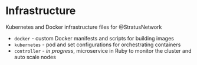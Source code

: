 # Infrastructure
Kubernetes and Docker infrastructure files for @StratusNetwork

- `docker` - custom Docker manifests and scripts for building images
- `kubernetes` - pod and set configurations for orchestrating containers
- `controller` - *in progress*, microservice in Ruby to monitor the cluster and auto scale nodes
